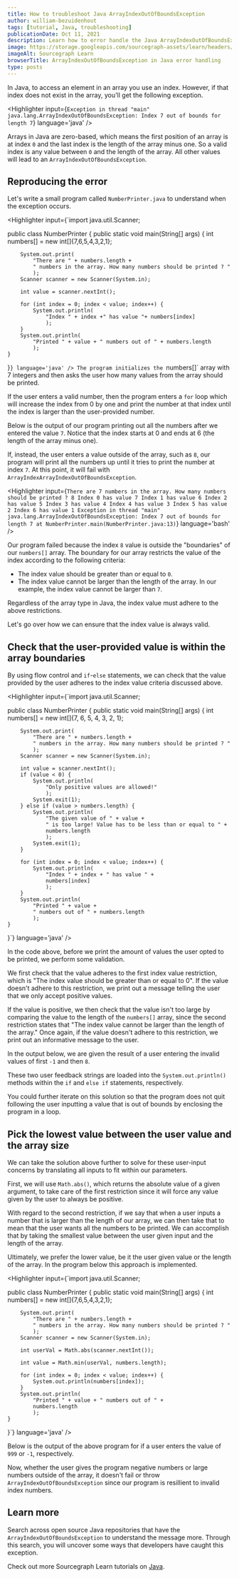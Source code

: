 ```yaml
---
title: How to troubleshoot Java ArrayIndexOutOfBoundsException
author: william-bezuidenhout
tags: [tutorial, Java, troubleshooting]
publicationDate: Oct 11, 2021
description: Learn how to error handle the Java ArrayIndexOutOfBoundsException
image: https://storage.googleapis.com/sourcegraph-assets/learn/headers/sourcegraph-learn-header.png
imageAlt: Sourcegraph Learn
browserTitle: ArrayIndexOutOfBoundsException in Java error handling
type: posts
---
```


In Java, to access an element in an array you use an index. However, if that index does not exist in the array, you'll get the following exception.

<Highlighter
input={`Exception in thread "main" java.lang.ArrayIndexOutOfBoundsException: Index 7 out of bounds for length 7`}
language='java'
/>

Arrays in Java are zero-based, which means the first position of an array is at index `0` and the last index is the length of the array minus one. So a valid index is any value between `0` and the length of the array. All other values will lead to an `ArrayIndexOutOfBoundsException`.

## Reproducing the error

Let's write a small program called `NumberPrinter.java` to understand when the exception occurs.

<Highlighter
input={`import java.util.Scanner;
   
public class NumberPrinter {
    public static void main(String[] args) {
        int numbers[] = new int[]{7,6,5,4,3,2,1};
   
        System.out.print(
            "There are " + numbers.length + 
            " numbers in the array. How many numbers should be printed ? "
            );
        Scanner scanner = new Scanner(System.in);
   
        int value = scanner.nextInt();
  
        for (int index = 0; index < value; index++) {
            System.out.println(
                "Index " + index +" has value "+ numbers[index]
                );
        }
        System.out.println(
            "Printed " + value + " numbers out of " + numbers.length
            );
    }
}`}
language='java'
/>
The program initializes the `numbers[]` array with 7 integers and then asks the user how many values from the array should be printed. 

If the user enters a valid number, then the program enters a `for` loop which will increase the index from 0 by one and print the number at that index until the index is larger than the user-provided number.

Below is the output of our program printing out all the numbers after we entered the value `7`. Notice that the index starts at 0 and ends at 6 (the length of the array minus one).

<Highlighter
input='There are 7 numbers in the array. How many numbers should be printed ? 7
Index 0 has value 7
Index 1 has value 6
Index 2 has value 5
Index 3 has value 4
Index 4 has value 3
Index 5 has value 2
Index 6 has value 1
Printed 7 numbers out of 7'
language='bash'
/>

If, instead, the user enters a value outside of the array, such as `8`, our program will print all the numbers up until it tries to print the number at index `7`. At this point, it will fail with `ArrayIndexArrayIndexOutOfBoundsException`.

<Highlighter
input={`There are 7 numbers in the array. How many numbers should be printed ? 8
Index 0 has value 7
Index 1 has value 6
Index 2 has value 5
Index 3 has value 4
Index 4 has value 3
Index 5 has value 2
Index 6 has value 1
Exception in thread "main" java.lang.ArrayIndexOutOfBoundsException: Index 7 out of bounds for length 7
	at NumberPrinter.main(NumberPrinter.java:13)`}
language='bash'
/>

Our program failed because the index `8` value is outside the "boundaries" of our `numbers[]` array. The boundary for our array restricts the value of the index according to the following criteria:

* The index value should be greater than or equal to `0`.
* The index value cannot be larger than the length of the array. In our example, the index value cannot be larger than `7`.

Regardless of the array type in Java, the index value must adhere to the above restrictions. 

Let's go over how we can ensure that the index value is always valid.

## Check that the user-provided value is within the array boundaries

By using flow control and `if`-`else` statements, we can check that the value provided by the user adheres to the index value criteria discussed above.

<Highlighter
input={`import java.util.Scanner;
   
public class NumberPrinter {
    public static void main(String[] args) {
        int numbers[] = new int[]{7, 6, 5, 4, 3, 2, 1};
   
        System.out.print(
            "There are " + numbers.length + 
            " numbers in the array. How many numbers should be printed ? "
            );
        Scanner scanner = new Scanner(System.in);
  
        int value = scanner.nextInt();
        if (value < 0) {
            System.out.println(
                "Only positive values are allowed!"
                );
            System.exit(1);
        } else if (value > numbers.length) {
            System.out.println(
                "The given value of " + value + 
                " is too large! Value has to be less than or equal to " + 
                numbers.length
                );
            System.exit(1);
        }
  
        for (int index = 0; index < value; index++) {
            System.out.println(
                "Index " + index + " has value " + 
                numbers[index]
                );
        }
        System.out.println(
            "Printed " + value + 
            " numbers out of " + numbers.length
            );
    }
}`}
language='java'
/>

In the code above, before we print the amount of values the user opted to be printed, we perform some validation. 

We first check that the value adheres to the first index value restriction, which is "The index value should be greater than or equal to 0". If the value doesn't adhere to this restriction, we print out a message telling the user that we only accept positive values.

If the value is positive, we then check that the value isn't too large by comparing the value to the length of the `numbers[]` array, since the second restriction states that "The index value cannot be larger than the length of the array." Once again, if the value doesn't adhere to this restriction, we print out an informative message to the user.

In the output below, we are given the result of a user entering the invalid values of first `-1` and then `8`.

<Highlighter
input='There are 7 numbers in the array. How many numbers should be printed ? -1
Only positive values are allowed!'
language='bash'
/>

<Highlighter
input='There are 7 numbers in the array. How many numbers should be printed ? 8
The given value of 8 is too large! Value has to be less than or equal to 7'
language='bash'
/>

These two user feedback strings are loaded into the `System.out.println()` methods within the `if` and `else if` statements, respectively. 

You could further iterate on this solution so that the program does not quit following the user inputting a value that is out of bounds by enclosing the program in a loop. 

## Pick the lowest value between the user value and the array size

We can take the solution above further to solve for these user-input concerns by translating all inputs to fit within our parameters.

First, we will use `Math.abs()`, which returns the absolute value of a given argument, to take care of the first restriction since it will force any value given by the user to always be positive.

With regard to the second restriction, if we say that when a user inputs a number that is larger than the length of our array, we can then take that to mean that the user wants all the numbers to be printed. We can accomplish that by taking the smallest value between the user given input and the length of the array.

Ultimately, we prefer the lower value, be it the user given value or the length of the array. In the program below this approach is implemented.

<Highlighter
input={`import java.util.Scanner;
  
public class NumberPrinter {
    public static void main(String[] args) {
        int numbers[] = new int[]{7,6,5,4,3,2,1};
  
        System.out.print(
            "There are " + numbers.length + 
            " numbers in the array. How many numbers should be printed ? "
            );
        Scanner scanner = new Scanner(System.in);
  
        int userVal = Math.abs(scanner.nextInt());
  
        int value = Math.min(userVal, numbers.length);
  
        for (int index = 0; index < value; index++) {
            System.out.println(numbers[index]);
        }
        System.out.println(
            "Printed " + value + " numbers out of " + 
            numbers.length
            );
    }
}`}
language='java'
/>

Below is the output of the above program for if a user enters the value of `999` or `-1`, respectively.

<Highlighter
input='There are 7 numbers in the array. How many numbers should be printed ? 999
Index 0 has value 7
Index 1 has value 6
Index 2 has value 5
Index 3 has value 4
Index 4 has value 3
Index 5 has value 2
Index 6 has value 1
Printed 7 numbers out of 7'
language='bash'
/>

<Highlighter
input='There are 7 numbers in the array. How many numbers should be printed ? -1
Index 0 has value 7
Printed 1 numbers out of 7'
language='bash'
/>

Now, whether the user gives the program negative numbers or large numbers outside of the array, it doesn't fail or throw `ArrayIndexOutOfBoundsException` since our program is resillient to invalid index numbers.

## Learn more

Search across open source Java repositories that have the `ArrayIndexOutOfBoundsException` to understand the message more. Through this search, you will uncover some ways that developers have caught this exception. 

<SourcegraphSearch query="ArrayIndexOutOfBoundsException lang:java" patternType="literal"/>

Check out more Sourcegraph Learn tutorials on [Java](https://learn.sourcegraph.com/tags/java).

